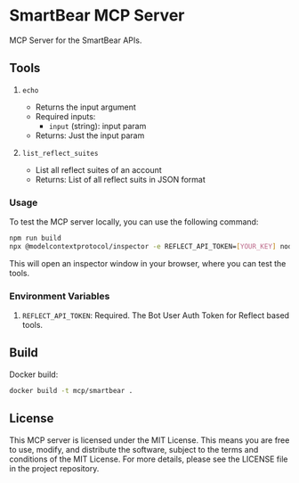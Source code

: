 # SmartBear MCP Server

MCP Server for the SmartBear APIs.

## Tools

1. `echo`
   - Returns the input argument
   - Required inputs:
     - `input` (string): input param
   - Returns: Just the input param

2. `list_reflect_suites`
   - List all reflect suites of an account
   - Returns: List of all reflect suits in JSON format


### Usage

To test the MCP server locally, you can use the following command:

```bash
npm run build  
npx @modelcontextprotocol/inspector -e REFLECT_API_TOKEN=[YOUR_KEY] node dist/index.js
```
This will open an inspector window in your browser, where you can test the tools.

### Environment Variables

1. `REFLECT_API_TOKEN`: Required. The Bot User Auth Token for Reflect based tools.

## Build

Docker build:

```bash
docker build -t mcp/smartbear .
```

## License

This MCP server is licensed under the MIT License. This means you are free to use, modify, and distribute the software, subject to the terms and conditions of the MIT License. For more details, please see the LICENSE file in the project repository.